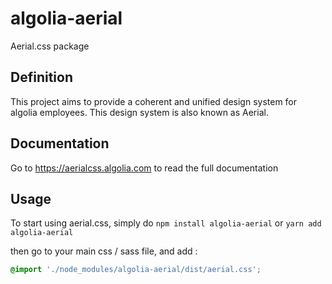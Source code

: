 # algolia-aerial
Aerial.css package

## Definition
This project aims to provide a coherent and unified design system for algolia employees.
This design system is also known as Aerial.

## Documentation
Go to https://aerialcss.algolia.com to read the full documentation

## Usage

To start using aerial.css, simply do `npm install algolia-aerial` or `yarn add algolia-aerial`

then go to your main css / sass file, and add :

```css
@import './node_modules/algolia-aerial/dist/aerial.css';
```

